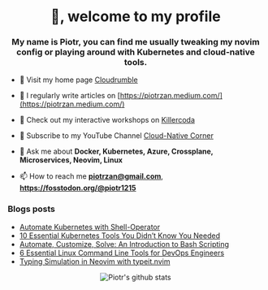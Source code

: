 <h1 align="center">👋, welcome to my profile</h1>
<h3 align="center">My name is Piotr, you can find me usually tweaking my novim
config or playing around with Kubernetes and cloud-native tools.</h3>

- 🔭 Visit my home page [Cloudrumble](https://www.cloudrumble.net)

- 📝 I regularly write articles on [https://piotrzan.medium.com/](https://piotrzan.medium.com/)

- 🌱 Check out my interactive workshops on [Killercoda](https://killercoda.com/decoder)
  
- 🎥 Subscribe to my YouTube Channel [Cloud-Native Corner](https://www.youtube.com/channel/UCkWVN7H3JqGtJ5Pv5bvCrAw)

- 💬 Ask me about **Docker, Kubernetes, Azure, Crossplane, Microservices, Neovim, Linux**

- 📫 How to reach me **piotrzan@gmail.com**, **https://fosstodon.org/@piotr1215**

### Blogs posts

<!-- BLOG-POST-LIST:START -->
- [Automate Kubernetes with Shell-Operator](https://itnext.io/automate-kubernetes-with-shell-operator-1ae5b50408ae?source=rss-3c5c31a7d1d7------2)
- [10 Essential Kubernetes Tools You Didn’t Know You Needed](https://itnext.io/10-essential-kubernetes-tools-you-didnt-know-you-needed-06954251d845?source=rss-3c5c31a7d1d7------2)
- [Automate, Customize, Solve: An Introduction to Bash Scripting](https://faun.pub/automate-customize-solve-an-introduction-to-bash-scripting-f5a9ae8e41cf?source=rss-3c5c31a7d1d7------2)
- [6 Essential Linux Command Line Tools for DevOps Engineers](https://itnext.io/6-essential-linux-command-line-tools-for-devops-engineers-5cd23b578c50?source=rss-3c5c31a7d1d7------2)
- [Typing Simulation in Neovim with typeit.nvim](https://piotrzan.medium.com/typing-simulation-in-neovim-with-typeit-nvim-dcd56a616082?source=rss-3c5c31a7d1d7------2)
<!-- BLOG-POST-LIST:END -->

<p align="center">
  <img
  src="https://github-readme-stats.vercel.app/api?username=piotr1215&count_private=true" alt="Piotr's github stats">
</p>
